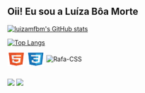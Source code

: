 ## Oii! Eu sou a Luíza Bôa Morte
[![luizamfbm's GitHub stats](https://github-readme-stats.vercel.app/api?username=luizamfbm&count_private=true&show_icons=true&theme=dracula&card_width=500)](https://github.com/luizamfbm/github-readme-stats)

 [![Top Langs](https://github-readme-stats.vercel.app/api/top-langs/?username=luizamfbm&layout=compact&theme=dracula&card_width=500)](https://github.com/luizamfbm/github-readme-stats)
  
  
  <img align="center" alt="Rafa-HTML" height="30" width="40" src="https://raw.githubusercontent.com/devicons/devicon/master/icons/html5/html5-original.svg">
  <img align="center" alt="Rafa-CSS" height="30" width="40" src="https://raw.githubusercontent.com/devicons/devicon/master/icons/css3/css3-original.svg">
  <img align="center" alt="Rafa-CSS" height="30" width="40" src="https://cdn.jsdelivr.net/gh/devicons/devicon/icons/c/c-original.svg" />
  <img align="right" alt="" height="150" style="border-radius:50px;" src="https://width=676&height=676">
</div>
  
  ##
 
<div> 
  <a href="https://instagram.com/" target="_blank"><img src="https://img.shields.io/badge/-Instagram-%23E4405F?style=for-the-badge&logo=instagram&logoColor=white" target="_blank"></a>
 <a href="https://www.linkedin.com/in/lu%C3%ADza-f%C3%A9lix-b%C3%B4a-morte-99908b258/" target="_blank"><img src="https://img.shields.io/badge/-LinkedIn-%230077B5?style=for-the-badge&logo=linkedin&logoColor=white" target="_blank"></a> 
  
</div>
